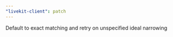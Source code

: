 ```yaml
---
"livekit-client": patch
---
```


Default to exact matching and retry on unspecified ideal narrowing

